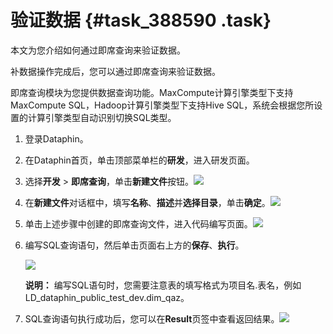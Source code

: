 # 验证数据 {#task_388590 .task}

本文为您介绍如何通过即席查询来验证数据。

补数据操作完成后，您可以通过即席查询来验证数据。

即席查询模块为您提供数据查询功能。MaxCompute计算引擎类型下支持MaxCompute SQL，Hadoop计算引擎类型下支持Hive SQL，系统会根据您所设置的计算引擎类型自动识别切换SQL类型。

1.  登录Dataphin。
2.  在Dataphin首页，单击顶部菜单栏的**研发**，进入研发页面。
3.  选择**开发** \> **即席查询**，单击**新建文件**按钮。![](http://static-aliyun-doc.oss-cn-hangzhou.aliyuncs.com/assets/img/315007/156109478148130_zh-CN.png)


4.  在**新建文件**对话框中，填写**名称**、**描述**并**选择目录**，单击**确定**。![](http://static-aliyun-doc.oss-cn-hangzhou.aliyuncs.com/assets/img/315007/156109478248131_zh-CN.png)


5.  单击上述步骤中创建的即席查询文件，进入代码编写页面。![](http://static-aliyun-doc.oss-cn-hangzhou.aliyuncs.com/assets/img/315007/156109478248127_zh-CN.png)


6.  编写SQL查询语句，然后单击页面右上方的**保存**、**执行**。 

    ![](http://static-aliyun-doc.oss-cn-hangzhou.aliyuncs.com/assets/img/315007/156109478248128_zh-CN.png)

    **说明：** 编写SQL语句时，您需要注意表的填写格式为项目名.表名，例如LD\_dataphin\_public\_test\_dev.dim\_qaz。

7.  SQL查询语句执行成功后，您可以在**Result**页签中查看返回结果。![](http://static-aliyun-doc.oss-cn-hangzhou.aliyuncs.com/assets/img/315007/156109478248129_zh-CN.png)



